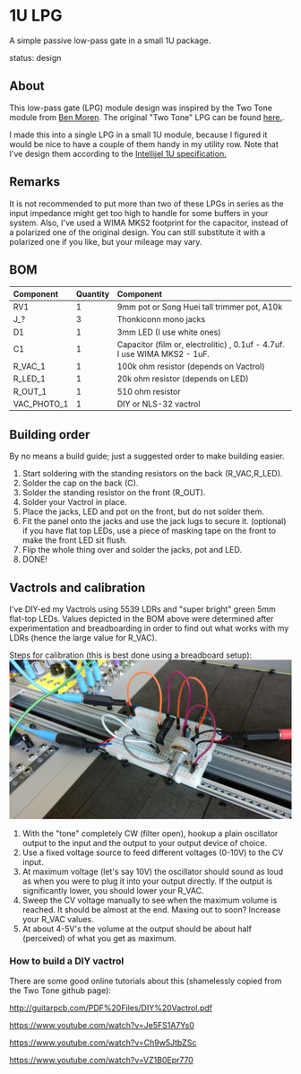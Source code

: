 # 1U LPG

A simple passive low-pass gate in a small 1U package.

status: design

## About

This low-pass gate (LPG) module design was inspired by the Two Tone module from [Ben Moren](http://benmoren.com/). The original "Two Tone" LPG can be found [here.](https://github.com/bmoren/two-tone).

I made this into a single LPG in a small 1U module, because I figured it would be nice to have a couple of them handy in my utility row. Note that I've design them according to the [Intellijel 1U specification.](https://intellijel.com/support/1u-technical-specifications/)

## Remarks

It is not recommended to put more than two of these LPGs in series as the input impedance might get too high to handle for some buffers in your system. Also, I've used a WIMA MKS2 footprint for the capacitor, instead of a polarized one of the original design. You can still substitute it with a polarized one if you like, but your mileage may vary. 

## BOM

| Component | Quantity    | Component     |
| :------------- | :------------- | :------------- |
| RV1 | 1 | 9mm pot or Song Huei tall trimmer pot, A10k |
| J_? | 3 | Thonkiconn mono jacks |
| D1 | 1 | 3mm LED (I use white ones) |
| C1 | 1 | Capacitor (film or, electrolitic) , 0.1uf - 4.7uf. I use WIMA MKS2 - 1uF. |
| R_VAC_1 | 1 | 100k ohm resistor (depends on Vactrol) |
| R_LED_1 | 1 | 20k ohm resistor (depends on LED) |
| R_OUT_1 | 1 | 510 ohm resistor |
| VAC_PHOTO_1 | 1 | DIY or NLS-32 vactrol |

## Building order

By no means a build guide; just a suggested order to make building easier.

1. Start soldering with the standing resistors on the back (R_VAC,R_LED).
2. Solder the cap on the back (C).
3. Solder the standing resistor on the front (R_OUT).
4. Solder your Vactrol in place.
5. Place the jacks, LED and pot on the front, but do not solder them.
6. Fit the panel onto the jacks and use the jack lugs to secure it.
   (optional) if you have flat top LEDs, use a piece of masking tape on the front to make the front LED sit flush.
7. Flip the whole thing over and solder the jacks, pot and LED.
8. DONE!

## Vactrols and calibration

I've DIY-ed my Vactrols using 5539 LDRs and "super bright" green 5mm flat-top LEDs. Values depicted in the BOM above were determined after experimentation and breadboarding in order to find out what works with my LDRs (hence the large value for R_VAC).

Steps for calibration (this is best done using a breadboard setup):
![Breadboard setup](breadboard_LPG.jpg)

1. With the "tone" completely CW (filter open), hookup a plain oscillator output to the input and the output to your output device of choice.
2. Use a fixed voltage source to feed different voltages (0-10V) to the CV input.
3. At maximum voltage (let's say 10V) the oscillator should sound as loud as when you were to plug it into your output directly. If the output is significantly lower, you should lower your R_VAC.
4. Sweep the CV voltage manually to see when the maximum volume is reached. It should be almost at the end. Maxing out to soon? Increase your R_VAC values.
5. At about 4-5V's the volume at the output should be about half (perceived) of what you get as maximum.

### How to build a DIY vactrol

There are some good online tutorials about this (shamelessly copied from the Two Tone github page):

<http://guitarpcb.com/PDF%20Files/DIY%20Vactrol.pdf>

<https://www.youtube.com/watch?v=Je5FS1A7Ys0>

<https://www.youtube.com/watch?v=Ch9w5JtbZSc>

<https://www.youtube.com/watch?v=VZ1B0Epr770>
